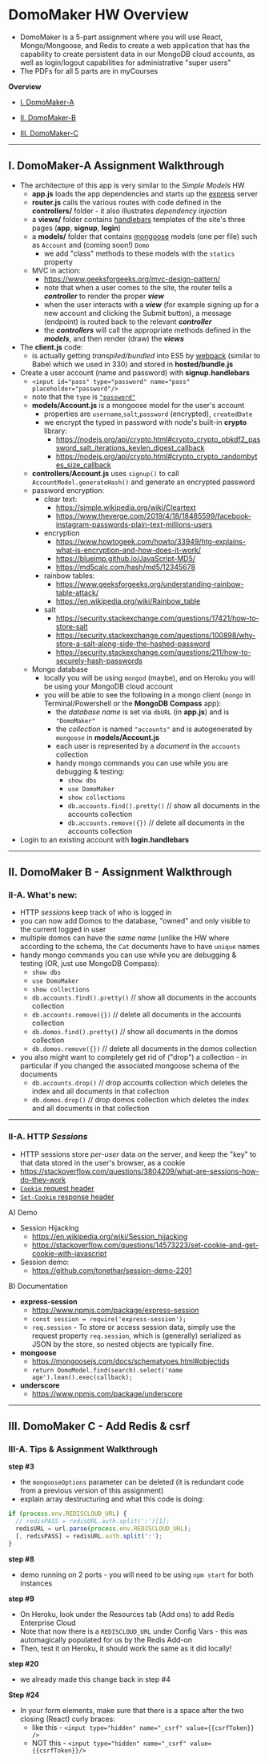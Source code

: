 # DomoMaker HW Overview

- DomoMaker is a 5-part assignment where you will use React, Mongo/Mongoose, and Redis to create a web application that has the capability to create persistent data in our MongoDB cloud accounts, as well as login/logout capabilities for administrative "super users"
- The PDFs for all 5 parts are in myCourses

**Overview**

- [I. DomoMaker-A](#A)

- [II. DomoMaker-B](#B)

- [III. DomoMaker-C](#C)

<!--

- [IV. DomoMaker-D](#D)

- [V. DomoMaker-E](#E)

-->

<a id="A"></a>

---



<a id="domomaker-a-tips"></a>

## I. DomoMaker-A Assignment Walkthrough

- The architecture of this app is very similar to the *Simple Models* HW
  - **app.js**  loads the app dependencies and starts up the [express](https://www.npmjs.com/package/express) server
  - **router.js** calls the various routes with code defined in the **controllers/** folder - it also illustrates *dependency injection*
  - a **views/** folder contains [handlebars](https://handlebarsjs.com/) templates of the site's three pages (**app**, **signup**, **login**)
  - a **models/** folder that contains [mongoose](https://www.npmjs.com/package/mongoose) models (one per file) such as `Account` and (coming soon!) `Domo`
    - we add "class" methods to these models with the `statics` property
  - MVC in action:
    - https://www.geeksforgeeks.org/mvc-design-pattern/
    - note that when a user comes to the site, the router tells a ***controller*** to render the proper ***view***
    - when the user interacts with a ***view*** (for example signing up for a new account and clicking the Submit button), a message (endpoint) is routed back to the relevant ***controller***
    - the ***controllers*** will call the appropriate methods defined in the ***models***, and then render (draw) the ***views***
- The **client.js** code:
  - is actually getting *transpiled/bundled* into ES5 by [webpack](https://www.npmjs.com/package/webpack) (similar to Babel which we used in 330) and stored in **hosted/bundle.js**
- Create a user account (name and password) with **signup.handlebars**
  - `<input id="pass" type="password" name="pass" placeholder="password"/>`
  - note that the `type` is [`"password"`](https://developer.mozilla.org/en-US/docs/Web/HTML/Element/input/password)
  - **models/Account.js** is a mongoose model for the user's account
    - properties are `username`,`salt`,`password` (encrypted), `createdDate`
    - we encrypt the typed in password with node's built-in **crypto** library:
      - https://nodejs.org/api/crypto.html#crypto_crypto_pbkdf2_password_salt_iterations_keylen_digest_callback
      - https://nodejs.org/api/crypto.html#crypto_crypto_randombytes_size_callback
  - **controllers/Account.js** uses `signup()` to call `AccountModel.generateHash()` and generate an encrypted password
  - password encryption:
    - clear text:
      - https://simple.wikipedia.org/wiki/Cleartext
      - https://www.theverge.com/2019/4/18/18485599/facebook-instagram-passwords-plain-text-millions-users
    - encryption
      - https://www.howtogeek.com/howto/33949/htg-explains-what-is-encryption-and-how-does-it-work/
      - https://blueimp.github.io/JavaScript-MD5/
      - https://md5calc.com/hash/md5/12345678
    - rainbow tables:
      - https://www.geeksforgeeks.org/understanding-rainbow-table-attack/
      - https://en.wikipedia.org/wiki/Rainbow_table
    - salt
      - https://security.stackexchange.com/questions/17421/how-to-store-salt
      - https://security.stackexchange.com/questions/100898/why-store-a-salt-along-side-the-hashed-password
      - https://security.stackexchange.com/questions/211/how-to-securely-hash-passwords
  - Mongo database
    - locally you will be using `mongod` (maybe), and on Heroku you will be using your MongoDB cloud account
    - you will be able to see the following in a mongo client (`mongo` in Terminal/Powershell or the **MongoDB Compass** app):
      - the *database name* is set via `dbURL` (in **app.js**) and is `"DomoMaker"`
      - the *collection* is named `"accounts"` and is autogenerated by `mongoose` in **models/Account.js**
      - each user is represented by a *document* in the `accounts` collection
      - handy mongo commands you can use while you are debugging & testing:
        - `show dbs`
        - `use DomoMaker`
        - `show collections`
        - `db.accounts.find().pretty()` // show all documents in the accounts collection
        - `db.accounts.remove({})` // delete all documents in the accounts collection
- Login to an existing account with **login.handlebars**


<a id="B"></a>

---



## II. DomoMaker B - Assignment Walkthrough

### II-A. What's new:
- HTTP *sessions* keep track of who is logged in
- you can now add Domos to the database, "owned" and only visible to the current logged in user
- multiple domos can have the *same name* (unlike the HW where according to the schema, the `Cat` documents have to have `unique` names
- handy mongo commands you can use while you are debugging & testing (OR, just use MongoDB Compass):
  - `show dbs`
  - `use DomoMaker`
  - `show collections`
  - `db.accounts.find().pretty()` // show all documents in the accounts collection
  - `db.accounts.remove({})` // delete all documents in the accounts collection
  - `db.domos.find().pretty()` // show all documents in the domos collection
  - `db.domos.remove({})` // delete all documents in the domos collection
- you also might want to completely get rid of ("drop") a collection - in particular if you changed the associated mongoose schema of the documents
  - `db.accounts.drop()` // drop accounts collection which deletes the index and all documents in that collection
  - `db.domos.drop()` // drop domos collection which deletes the index and all documents in that collection

---

### II-A. HTTP *Sessions*

- HTTP sessions store *per-user* data on the server, and keep the "key" to that data stored in the user's browser, as a cookie
- https://stackoverflow.com/questions/3804209/what-are-sessions-how-do-they-work
- [`Cookie` request header](https://developer.mozilla.org/en-US/docs/Web/HTTP/Headers/Cookie)
- [`Set-Cookie` response header](https://developer.mozilla.org/en-US/docs/Web/HTTP/Headers/Set-Cookie)

A) Demo
  - Session Hijacking
    - https://en.wikipedia.org/wiki/Session_hijacking
    - https://stackoverflow.com/questions/14573223/set-cookie-and-get-cookie-with-javascript
  - Session demo:
    - https://github.com/tonethar/session-demo-2201
  
B) Documentation
 - **express-session**
   - https://www.npmjs.com/package/express-session
   - `const session = require('express-session');`
   - `req.session` - To store or access session data, simply use the request property `req.session`, which is (generally) serialized as JSON by the store, so nested objects are typically fine.
 - **mongoose**
    - https://mongoosejs.com/docs/schematypes.html#objectids
     - `return DomoModel.find(search).select('name age').lean().exec(callback);`
 - **underscore**
   - https://www.npmjs.com/package/underscore

<a id="C"></a>

---


## III. DomoMaker C - Add Redis & csrf

### III-A. Tips & Assignment Walkthrough

**step #3**
- the `mongooseOptions` parameter can be deleted (it is redundant code from a previous version of this assignment)
- explain array destructuring and what this code is doing:

```js
if (process.env.REDISCLOUD_URL) {
  // redisPASS = redisURL.auth.split(':')[1];
  redisURL = url.parse(process.env.REDISCLOUD_URL);
  [, redisPASS] = redisURL.auth.split(':');
}
```


**step #8**
- demo running on 2 ports - you will need to be using `npm start` for both instances

**step #9**
- On Heroku, look under the Resources tab (Add ons) to add Redis Enterprise Cloud
- Note that now there is a `REDISCLOUD_URL` under Config Vars - this was automagically populated for us by the Redis Add-on
- Then, test it on Heroku, it should work the same as it did locally!

**step #20**
- we already made this change back in step #4

**Step #24**
- In your form elements, make sure that there is a space after the two closing (React) curly braces:
  - like this - `<input type="hidden" name="_csrf" value={{csrfToken}} />`
  - NOT this - `<input type="hidden" name="_csrf" value={{csrfToken}}/>`


<!--

<hr>

<a id="D"></a>

## IV. DomoMaker D - Add React.js

- See myCourses for PDF and dropbox/due date
- What does React do for us in Part D?
  - In DomoMaker-C, whenever a new Domo was created by a user, the "domo list" was being rendered on the server-side by `res.render()` and Handlebars.js, which meant that every time you added a domo, a request was being made to the server, the entire HTML page was being re-created by the server, this new HTML page was sent back to the browser, and the browser needed to re-render this new page
  - In DomoMaker-D, whenever a new Domo is created by a user, the Domo is sent to the server, and if there is a successful update, the React components that are running on the client will request a new list of Domos from the server, and then just the "domo list" portion of the page will be modified by the client-side code, meaning that the entire HTML page is NOT re-rendered by the browser.
- What else is new?
  - `"buildLoginBundle"`, `"watchLoginBundle"`, `buildAppBundle`, `watchAppBundle` will watch for changes to JS files in the **client/** folder, and then transpile these files into ES5/JSX and publish them to **client/hosted/** as  **bundle.js** and **loginBundle.js**

### IV-A. Tips
- #2 - this command is easy to mistype: `npx browserslist --update-db`
- You will need to make sure that the `watchLoginBundle` and `watchAppBundle` are running at all times. These are the scripts that will transpile the ES6 and React JSX that is located in your **client/** folder into the ES5 in your **hosted/** folder
 - PS - Handlebars.js isn't rendering the domos for you anymore in **app.handlebars** (React is now doing it on the client-side), so you don't need most of the code in the `makerPage` function (which located in **controllers/Domo.js**)
 - PS - clearing the form fields after the user makes a successful submission is always a good idea. With more modern React components we would just change the state variable and then the component fields would update themselves. But here the "new domo" form fields are not being rendered by React so we have to do it in "old school jQuery" style:

```js
$("#domoName").val("");
$("#domoAge").val("");
```

- PS -  There is a lot of typing in this part and lot's of places to make syntax errors - esp. in the JSX. So triple-check your typing. The JSX typos often show up as errors in the browser console (which is where the React is rendering HTML) - so that is another place to look for hints if things are not working

<a id="E"></a>

<hr>

## V. DomoMaker E

- See myCourses for PDF and dropbox/due date
- Here's one possibility for a completed version you can look at as an example: https://domomaker-acjvks-2205.herokuapp.com/
- For this part, you will be:
    - A) adding a new attribute to one of the models AND
    - B) adding a new feature to the app (such as a delete button, or a new page to render)

### Tips
- "A" above should be pretty straightforward- here are some recommendations:
  - because your `Domo` *schema* will be changing, create a new database named `DomoMakerE` (do this in **app.js**)
  - when working on this section, proceeed from "the bottom up" - for example:
    - add an attribute such as `level` to the Domo schema, and give it a default value like we did with `createdDate`
    - fire up DomoMaker-E and create some new Domos
    - verify that you can still make Domos and that this new attribute is being created by checking the `domos` collection in the `DomoMakerE` database in MongoDB Compass
    - now rewrite the `domoNodes` code in **client/app/maker.js** to display this new attribute
    - finally, write all of the client and server-side code necessary to display a new form field for this attribute, and to send it to the server when the **Make Domo** button is clicked

<hr>

- "B" will be trickier - a "delete domo" button would be very useful, or maybe a page that shows all of the users
  - To add event handling to a React component:
    - use the `onClick` attribute like this `onClick={handleClick}`, and then create the `handleClick()` function normally
    - if there are parameters to pass along, you could wrap `handleClick` above in an anonymous function like this `onClick={()=>handleClick(args)}`, OR
    - store the parameters as attributes on the component, and then access them on the event handler function with something like this `e.currentTarget.getAttribute('attributeName')`
    - the client-side function to call the `/delete-domo` endpoint (to be written by you) can look something like this

```js
const handleDeleteClick = e => {
  const domoId = ...
  const _csrf = ... // use `document.querySelector()` to get this value
  const deleteData = `_csrf=${_csrf}&domoId=${domoId}`;
  // use this helper - sendAjax(type, action, data, success) 
  sendAjax('DELETE', '/delete-domo', deleteData, loadDomosFromServer);
};
```

- You will need to create a new endpoint (for example **/delete-domo**) - this means you will have to pass body data that includes the current value of `_csrf` everytime you call this new endpoint so that only a logged-in user can delete domos
- One issue with this is that Postman won't be very helpful for debugging because of the need for the `_csrf` value
- You will also need to write a `deleteDomo` function in **server/controllers/Domo.js**

<hr>

![screenshot](_images/hw-18.png)


-->


